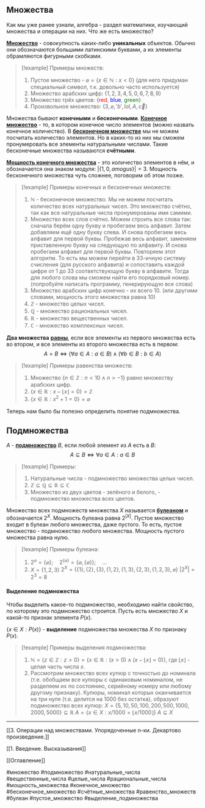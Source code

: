 ## Множества
Как мы уже ранее узнали, алгебра - раздел математики, изучающий множества и операции на них. Что же есть множество?

<ins>**Множество**</ins> - совокупность каких-либо **уникальных** объектов. Обычно они обозначаются большими латинскими буквами, а их элементы обрамляются фигурными скобками.

>[!example] Примеры множеств:
>1. Пустое множество - $\varnothing = \{x \in \mathbb{N}: x < 0\}$ (для него придуман специальный символ, т.к. довольно часто используется)
>2. Множество арабских цифр: $\{1,2,3,4,5,0,6,7,8,9\}$
>3. Множество трёх цветов: $\{$<font color=red>red</font>, <font color=blue>blue</font>, <font color=green>green</font>$\}$
>4. Произвольное множество: $\{3, \varnothing, 'b',\text{lol}, A, \vec c\}$

Множества бывают **конечными** и **бесконечными**. <ins>**Конечное множество**</ins> - то, в котором конечное число элементов (можно назвать конечное количество). В <ins>**бесконечном множестве**</ins> мы не можем посчитать количество элементов. Но в каких-то из них мы сможем пронумеровать все элементы натуральными числами. Такие бесконечные множества называются **счётными**.

<ins>**Мощность конечного множества**</ins> - это количество элементов в нём, и обозначается она знаком модуля: $|\{ 1, 0, amogus \}| = 3$. Мощность бесконечного множества чуть сложнее, поговорим об этом позже.

>[!example] Примеры конечных и бесконечных множеств:
>1. $\mathbb{N}$ - бесконечное множество. Мы не можем посчитать количество всех натуральных чисел. Это множество счётно, так как все натуральные числа пронумерованы ими самими.
>2. Множество всех слов счётно. Можем строить все слова так: сначала берём одну букву и пробегаем весь алфавит. Затем добавляем ещё одну букву слева. И снова пробегаем весь алфавит для первой буквы. Пробежав весь алфавит, заменяем приставленную букву на следующую по алфавиту. И снова пробегаем алфавит для первой буквы. Повторяем этот алгоритм. То есть мы можем перейти в 33-ичную систему счисления (для русского алфавита) и сопоставить каждой цифре от 1 до 33 соответствующую букву в алфавите. Тогда для любого слова мы сможем найти его порядковый номер. (попробуйте написать программу, генерирующую все слова)
>3. Множество арабских цифр конечно - их всего 10. (или другими словами, мощность этого множества равна 10)
>4. $\mathbb{Z}$ - множество целых чисел.
>5. $\mathbb{Q}$ - множество рациональных чисел.
>6. $\mathbb{R}$ - множество вещественных чисел.
>7. $\mathbb{C}$ - множество комплексных чисел.

**Два множества** <ins>**равны**</ins>, если все элементы из первого множества есть во втором, и все элементы из второго множества есть в первом:
$$A = B \iff (\forall a \in A : a \in B)\land (\forall b \in B : b \in A)$$
>[!example] Примеры равенства множеств:
>1. Множество $\{n \in \mathbb{Z}: n < 10 \land n >-1\}$ равно множеству арабских цифр.
>2. $\{x \in \mathbb{R}: x - \lfloor x \rfloor = 0\} = \mathbb{Z}$
>3. $\{x \in \mathbb{R}: x^2 + 1 =0\} = \varnothing$

Теперь нам было бы полезно определить понятие подмножества.

## Подмножества
$A$ - <ins>**подмножество**</ins> $B$, если любой элемент из $A$ есть в $B$:
$$A \subseteq B \iff \forall a \in A: a \in B$$
>[!example] Примеры:
>1. Натуральные числа - подмножество множества целых чисел.
>2. $\mathbb{Z}\subseteq \mathbb{Q} \subseteq \mathbb{R} \subseteq \mathbb{C}$
>3. Множество из двух цветов - зелёного и белого, - подмножество множества всех цветов.

Множество всех подмножеств множества $X$ называется <ins>**булеаном**</ins> и обозначается $2^X$. 
Мощность булеана равна $2^{|X|}$. 
Пустое множество входит в булеан любого множества, даже пустого. То есть, пустое множество - подмножество любого множества. Мощность пустого множества равна нулю.
>[!example] Примеры булеана:
>1. $2^{\varnothing} = \{\varnothing \};\quad 2^{\{\varnothing\}} = \{\varnothing, \{\varnothing\} \}; \quad\dots$
>2. $X = \{1,2,3\}$
>   $2^X=\{\{1\},\{2\},\{3\},\{1,2\},\{1,3\},\{2,3\},\{1,2,3\}, \varnothing\}$
>   $|2^X|=2^3=8$

#### Выделение подмножества
Чтобы выделить какое-то подмножество, необходимо найти свойство, по которому это подмножество строится. Пусть есть множество $X$ и какой-то признак элемента $P(x)$.

$\{ x \in X : P(x)\}$ - **выделение** подмножества множества $X$ по признаку $P(x)$.
>[!example] Примеры выделения подмножества:
>1. $\mathbb{N}=\{z \in \mathbb{Z}: z > 0\}=\{x \in \mathbb{R}: (x > 0)\land(x-\lfloor x\rfloor=0)\}$, где $\lfloor x\rfloor$ - целая часть числа $x$.
>2. Рассмотрим множество всех купюр с точностью до номинала (т.е. обобщаем все купюры с одинаковым номиналом, не разделяем их по состоянию, серийному номеру или любому другому признаку). Купюры, номинал которых оканчивается на три нуля (т.е. делится на 1000 без остатка), образуют подмножество всех купюр:
>   $X =\{5,10,50,100,200,500,1000,2000,5000\}\subseteq \mathbb{R}$
>   $A = \{x \in X: x/1000=\lfloor x/1000\rfloor\}$
>   $A \subseteq X$

---
[[3. Операции над множествами. Упорядоченные n-ки. Декартово произведение.]]

[[1. Введение. Высказывания]]

[[Оглавление]]

#множество 
#подмножество
#натуральные_числа
#вещественные_числа
#целые_числа
#рациональные_числа
#мощность_множества
#конечное_множество
#бесконечное_множество
#счётные_множества
#равенство_множеств
#булеан
#пустое_множество
#выделение_подмножества
